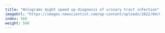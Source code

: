 ```yaml
---
title: "Holograms might speed up diagnosis of urinary tract infection"
imageUrl: "https://images.newscientist.com/wp-content/uploads/2022/04/01171310/SEI_96596610.jpg?width=600"
index: 560
weight: 560
---
```

